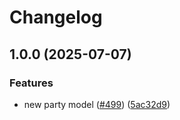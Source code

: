 # Changelog

## 1.0.0 (2025-07-07)


### Features

* new party model ([#499](https://github.com/Altinn/altinn-register/issues/499)) ([5ac32d9](https://github.com/Altinn/altinn-register/commit/5ac32d9948f9c8298ea1fd94dfc5345f8f48fbbd))
